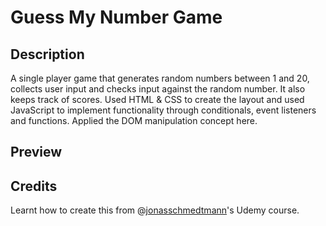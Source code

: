 # Guess My Number Game

## Description
A single player game that generates random numbers between 1 and 20, collects user input and checks input against the random number. It also keeps track of scores.
Used HTML & CSS to create the layout and used JavaScript to implement functionality through conditionals, event listeners and functions. Applied the DOM manipulation concept here.

## Preview

## Credits
Learnt how to create this from @<a href='https://github.com/jonasschmedtmann'>jonasschmedtmann</a>'s Udemy course.
